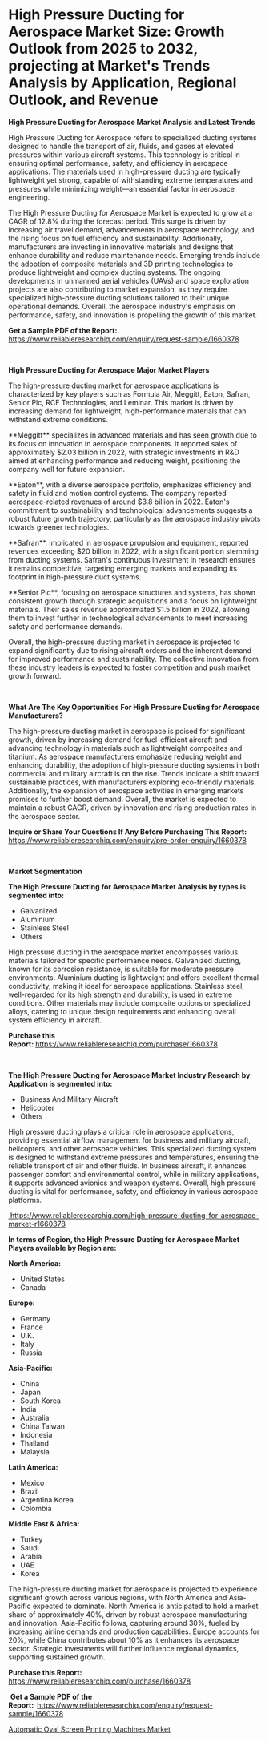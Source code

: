 <p><h1>High Pressure Ducting for Aerospace Market Size: Growth Outlook from 2025 to 2032, projecting at Market's Trends Analysis by Application, Regional Outlook, and Revenue</h1></p><p><strong>High Pressure Ducting for Aerospace Market Analysis and Latest Trends</strong></p>
<p><p>High Pressure Ducting for Aerospace refers to specialized ducting systems designed to handle the transport of air, fluids, and gases at elevated pressures within various aircraft systems. This technology is critical in ensuring optimal performance, safety, and efficiency in aerospace applications. The materials used in high-pressure ducting are typically lightweight yet strong, capable of withstanding extreme temperatures and pressures while minimizing weight—an essential factor in aerospace engineering.</p><p>The High Pressure Ducting for Aerospace Market is expected to grow at a CAGR of 12.8% during the forecast period. This surge is driven by increasing air travel demand, advancements in aerospace technology, and the rising focus on fuel efficiency and sustainability. Additionally, manufacturers are investing in innovative materials and designs that enhance durability and reduce maintenance needs. Emerging trends include the adoption of composite materials and 3D printing technologies to produce lightweight and complex ducting systems. The ongoing developments in unmanned aerial vehicles (UAVs) and space exploration projects are also contributing to market expansion, as they require specialized high-pressure ducting solutions tailored to their unique operational demands. Overall, the aerospace industry's emphasis on performance, safety, and innovation is propelling the growth of this market.</p></p>
<p><strong>Get a Sample PDF of the Report:&nbsp;</strong> <a href="https://www.reliableresearchiq.com/enquiry/request-sample/1660378?utm_campaign=3296&utm_medium=2&utm_source=Github&utm_content=ia&utm_term=29032025&utm_id=high-pressure-ducting-for-aerospace">https://www.reliableresearchiq.com/enquiry/request-sample/1660378</a></p>
<p>&nbsp;</p>
<p><strong>High Pressure Ducting for Aerospace Major Market Players</strong></p>
<p><p>The high-pressure ducting market for aerospace applications is characterized by key players such as Formula Air, Meggitt, Eaton, Safran, Senior Plc, RCF Technologies, and Leminar. This market is driven by increasing demand for lightweight, high-performance materials that can withstand extreme conditions.</p><p>**Meggitt** specializes in advanced materials and has seen growth due to its focus on innovation in aerospace components. It reported sales of approximately $2.03 billion in 2022, with strategic investments in R&D aimed at enhancing performance and reducing weight, positioning the company well for future expansion.</p><p>**Eaton**, with a diverse aerospace portfolio, emphasizes efficiency and safety in fluid and motion control systems. The company reported aerospace-related revenues of around $3.8 billion in 2022. Eaton's commitment to sustainability and technological advancements suggests a robust future growth trajectory, particularly as the aerospace industry pivots towards greener technologies.</p><p>**Safran**, implicated in aerospace propulsion and equipment, reported revenues exceeding $20 billion in 2022, with a significant portion stemming from ducting systems. Safran's continuous investment in research ensures it remains competitive, targeting emerging markets and expanding its footprint in high-pressure duct systems.</p><p>**Senior Plc**, focusing on aerospace structures and systems, has shown consistent growth through strategic acquisitions and a focus on lightweight materials. Their sales revenue approximated $1.5 billion in 2022, allowing them to invest further in technological advancements to meet increasing safety and performance demands.</p><p>Overall, the high-pressure ducting market in aerospace is projected to expand significantly due to rising aircraft orders and the inherent demand for improved performance and sustainability. The collective innovation from these industry leaders is expected to foster competition and push market growth forward.</p></p>
<p>&nbsp;</p>
<p><strong>What Are The Key Opportunities For High Pressure Ducting for Aerospace Manufacturers?</strong></p>
<p><p>The high-pressure ducting market in aerospace is poised for significant growth, driven by increasing demand for fuel-efficient aircraft and advancing technology in materials such as lightweight composites and titanium. As aerospace manufacturers emphasize reducing weight and enhancing durability, the adoption of high-pressure ducting systems in both commercial and military aircraft is on the rise. Trends indicate a shift toward sustainable practices, with manufacturers exploring eco-friendly materials. Additionally, the expansion of aerospace activities in emerging markets promises to further boost demand. Overall, the market is expected to maintain a robust CAGR, driven by innovation and rising production rates in the aerospace sector.</p></p>
<p><strong>Inquire or Share Your Questions If Any Before Purchasing This Report:</strong> <a href="https://www.reliableresearchiq.com/enquiry/pre-order-enquiry/1660378?utm_campaign=3296&utm_medium=2&utm_source=Github&utm_content=ia&utm_term=29032025&utm_id=high-pressure-ducting-for-aerospace">https://www.reliableresearchiq.com/enquiry/pre-order-enquiry/1660378</a></p>
<p>&nbsp;</p>
<p><strong>Market Segmentation</strong></p>
<p><strong>The High Pressure Ducting for Aerospace Market Analysis by types is segmented into:</strong></p>
<p><ul><li>Galvanized</li><li>Aluminium</li><li>Stainless Steel</li><li>Others</li></ul></p>
<p><p>High pressure ducting in the aerospace market encompasses various materials tailored for specific performance needs. Galvanized ducting, known for its corrosion resistance, is suitable for moderate pressure environments. Aluminium ducting is lightweight and offers excellent thermal conductivity, making it ideal for aerospace applications. Stainless steel, well-regarded for its high strength and durability, is used in extreme conditions. Other materials may include composite options or specialized alloys, catering to unique design requirements and enhancing overall system efficiency in aircraft.</p></p>
<p><strong>Purchase this Report:&nbsp;</strong><a href="https://www.reliableresearchiq.com/purchase/1660378?utm_campaign=3296&utm_medium=2&utm_source=Github&utm_content=ia&utm_term=29032025&utm_id=high-pressure-ducting-for-aerospace">https://www.reliableresearchiq.com/purchase/1660378</a></p>
<p>&nbsp;</p>
<p><strong>The High Pressure Ducting for Aerospace Market Industry Research by Application is segmented into:</strong></p>
<p><ul><li>Business And Military Aircraft</li><li>Helicopter</li><li>Others</li></ul></p>
<p><p>High pressure ducting plays a critical role in aerospace applications, providing essential airflow management for business and military aircraft, helicopters, and other aerospace vehicles. This specialized ducting system is designed to withstand extreme pressures and temperatures, ensuring the reliable transport of air and other fluids. In business aircraft, it enhances passenger comfort and environmental control, while in military applications, it supports advanced avionics and weapon systems. Overall, high pressure ducting is vital for performance, safety, and efficiency in various aerospace platforms.</p></p>
<p><a href="https://www.reliableresearchiq.com/high-pressure-ducting-for-aerospace-market-r1660378?utm_campaign=3296&utm_medium=2&utm_source=Github&utm_content=ia&utm_term=29032025&utm_id=high-pressure-ducting-for-aerospace">&nbsp;https://www.reliableresearchiq.com/high-pressure-ducting-for-aerospace-market-r1660378</a></p>
<p><strong>In terms of Region, the High Pressure Ducting for Aerospace Market Players available by Region are:</strong></p>
<p>
    <p> <strong> North America: </strong>
        <ul>
            <li>United States</li>
            <li>Canada</li>
        </ul>
        </p> 
    <p> <strong> Europe: </strong>
        <ul>
            <li>Germany</li>
            <li>France</li>
            <li>U.K.</li>
            <li>Italy</li>
            <li>Russia</li>
        </ul>
        </p> 
    <p> <strong> Asia-Pacific: </strong>
        <ul>
            <li>China</li>
            <li>Japan</li>
            <li>South Korea</li>
            <li>India</li>
            <li>Australia</li>
            <li>China Taiwan</li>
            <li>Indonesia</li>
            <li>Thailand</li>
            <li>Malaysia</li>
        </ul>
        </p> 
    <p> <strong> Latin America: </strong>
        <ul>
            <li>Mexico</li>
            <li>Brazil</li>
            <li>Argentina Korea</li>
            <li>Colombia</li>
        </ul>
        </p> 
    <p> <strong> Middle East & Africa: </strong>
        <ul>
            <li>Turkey</li>
            <li>Saudi</li>
            <li>Arabia</li>
            <li>UAE</li>
            <li>Korea</li>
        </ul>
    </p>
    </p>
<p><p>The high-pressure ducting market for aerospace is projected to experience significant growth across various regions, with North America and Asia-Pacific expected to dominate. North America is anticipated to hold a market share of approximately 40%, driven by robust aerospace manufacturing and innovation. Asia-Pacific follows, capturing around 30%, fueled by increasing airline demands and production capabilities. Europe accounts for 20%, while China contributes about 10% as it enhances its aerospace sector. Strategic investments will further influence regional dynamics, supporting sustained growth.</p></p>
<p><strong>Purchase this Report: </strong><a href="https://www.reliableresearchiq.com/purchase/1660378?utm_campaign=3296&utm_medium=2&utm_source=Github&utm_content=ia&utm_term=29032025&utm_id=high-pressure-ducting-for-aerospace">https://www.reliableresearchiq.com/purchase/1660378</a></p>
<p>&nbsp;<strong>Get a Sample PDF of the Report:&nbsp;&nbsp;</strong><a href="https://www.reliableresearchiq.com/enquiry/request-sample/1660378?utm_campaign=3296&utm_medium=2&utm_source=Github&utm_content=ia&utm_term=29032025&utm_id=high-pressure-ducting-for-aerospace">https://www.reliableresearchiq.com/enquiry/request-sample/1660378</a></p>
<p><strong></strong></p>
<p><p><a href="https://github.com/fraryatena85/Market-Research-Report-List-1/blob/main/automatic-oval-screen-printing-machines-market.md?utm_campaign=3296&utm_medium=2&utm_source=Github&utm_content=ia&utm_term=29032025&utm_id=high-pressure-ducting-for-aerospace">Automatic Oval Screen Printing Machines Market</a></p></p>